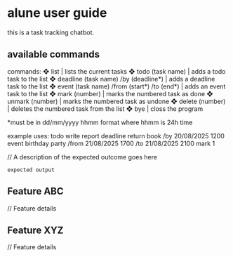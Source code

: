 # alune user guide

this is a task tracking chatbot.

## available commands

commands:
❖ list | lists the current tasks
❖ todo (task name) | adds a todo task to the list
❖ deadline (task name) /by (deadline*) | adds a deadline task to the list
❖ event (task name) /from (start*) /to (end*) | adds an event task to the list
❖ mark (number) | marks the numbered task as done
❖ unmark (number) | marks the numbered task as undone
❖ delete (number) | deletes the numbered task from the list
❖ bye | closs the program

*must be in dd/mm/yyyy hhmm format where hhmm is 24h time

example uses:
todo write report
deadline return book /by 20/08/2025 1200
event birthday party /from 21/08/2025 1700 /to 21/08/2025 2100
mark 1

// A description of the expected outcome goes here

```
expected output
```

## Feature ABC

// Feature details


## Feature XYZ

// Feature details